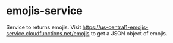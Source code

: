 # emojis-service

Service to returns emojis. Visit https://us-central1-emojis-service.cloudfunctions.net/emojis to get a JSON object of emojis.
